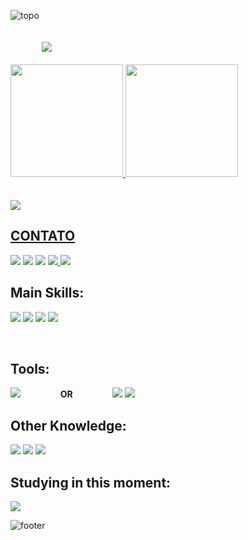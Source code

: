 ![topo](https://user-images.githubusercontent.com/102924541/171690228-a409e4d8-4cac-4282-81ea-7201bd8a57d1.svg)



<img style="padding:20px 50px;" src="https://readme-typing-svg.herokuapp.com?color=7B80FF&center=true&vCenter=true&lines=hello+my+name+is+Alexandre;+I'm+22+years+old;study+web+development"/>


<div>
  <a href="https://github.com/AlexandreZz">
  <img height="180em" src="https://github-readme-stats.vercel.app/api?username=AlexandreZz&show_icons=true&theme=radical&include_all_commits=true&count_private=true"/>
  <img height="180em" src="https://github-readme-stats.vercel.app/api/top-langs/?username=AlexandreZz&layout=compact&langs_count=7&theme=radical"/>
</div>
  <br/>
  <br/>
  
  <img src="https://raw.githubusercontent.com/AlexandreZz/AlexandreZz/output/github-contribution-grid-snake.svg"/>

  <br/>
  
  <div>
    <h2>CONTATO</h2>
    <a href="http://alexandrelimadev.xyz" target="_blank"><img src="https://img.shields.io/badge/Portfolio-rgb(100,123,255)?style=for-the-badge&logoColor=white" target="_blank"></a>
    <a href="https://www.instagram.com/alexandrev_v/" target="_blank"><img src="https://img.shields.io/badge/-Instagram-%23E4405F?style=for-the-badge&logo=instagram&logoColor=white" target="_blank"></a>
    <a href="mailto:alexandredesenvolvedor5k@gmail.com"><img src="https://img.shields.io/badge/Gmail-D14836?style=for-the-badge&logo=gmail&logoColor=white" target="_blank"></a>
    <a href="https://www.facebook.com/Alexandre.limaa2" target="__blank"> <img src="https://img.shields.io/badge/facebook-rgb(24,%20119,%20242)?style=for-the-badge&logo=facebook&logoColor=white" target="__blank"/> </a>
    <a href="https://www.linkedin.com/in/alexandre-lima-0aba26236" target="_blank"><img src="https://img.shields.io/badge/-LinkedIn-%230077B5?style=for-the-badge&logo=linkedin&logoColor=white" target="_blank"></a>   
</div>
  
 ## Main Skills:
<a> <img src="https://img.shields.io/badge/-HTML5-rgb(228,%2077,%2038)?style=for-the-badge&logo=html5&logoColor=white"/> </a>
<a><img src="https://img.shields.io/badge/-CSS3-rgb(61,%20143,%20198)?style=for-the-badge&logo=css3&logoColor=white" /> </a>
<a><img src="https://img.shields.io/badge/-javascript-rgb(240,%20219,%2079)?style=for-the-badge&logo=javascript&logoColor=rgb(100,123,255)" /> </a>
<a><img src="https://img.shields.io/badge/-jquery-rgb(61,%20143,%20198)?style=for-the-badge&logo=jquery&logoColor=white" /> </a>

  <br/>
  
## Tools:
 
<a> <img src="https://img.shields.io/badge/-sublime%20text%203-rgb(219,%20137,%2015)?style=for-the-badge&logo=sublime-text&logoColor=white"/> </a>
<b style="margin:0 30px;">         OR          </b> 
<a> <img src="https://img.shields.io/badge/-Visual%20Studio%20Code-rgb(48,%20130,%20185)?style=for-the-badge&logo=Visual%20Studio%20Code&logoColor=white" /> </a>
<a> <img src="https://img.shields.io/badge/-xampp-rgb(251,%20122,%2036)?style=for-the-badge&logo=xampp&logoColor=white" /> </a>
  
 
 ## Other Knowledge:
  <a> <img src="https://img.shields.io/badge/-Bootstrap-rgb(130,%2016,%20245)?style=for-the-badge&logo=bootstrap&logoColor=white"/> </a>
  <a> <img src="https://img.shields.io/badge/-python-rgb(42,%20122,%20172)?style=for-the-badge&logo=python&logoColor=white"/> </a>
 <a> <img src="https://img.shields.io/badge/-mysql(sql)-rgb(5,%20138,%20180)?style=for-the-badge&logo=mysql&logoColor=white"/> </a>
 
## Studying in this moment:
 <a> <img src="https://img.shields.io/badge/-php-rgb(136,%20146,%20191)?style=for-the-badge&logo=php&logoColor=white"/> </a>
  
  
  
![footer](https://user-images.githubusercontent.com/102924541/171688595-5d6ed213-8ee9-4758-9180-9ad6506cadfb.svg)


